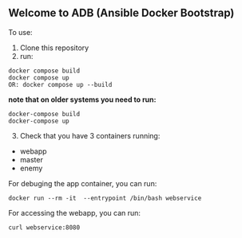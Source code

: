 ## Welcome to ADB (Ansible Docker Bootstrap)

To use:
1. Clone this repository
2. run:
```shell
docker compose build
docker compose up
OR: docker compose up --build
```
**note that on older systems you need to run:**
```shell
docker-compose build
docker-compose up
```
3. Check that you have 3 containers running:
- webapp
- master
- enemy


For debuging the app container, you can run:
```shell
docker run --rm -it  --entrypoint /bin/bash webservice
```

For accessing the webapp, you can run:
```
curl webservice:8080
```